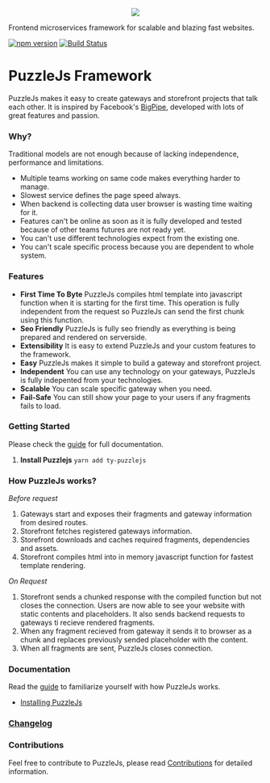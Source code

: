 <p align="center">
    <img src="https://image.ibb.co/jM29on/puzzlelogo.png"/>
    <p style="text-aling: center;">Frontend microservices framework for scalable and blazing fast websites.</p>
</p>

[![npm version](https://badge.fury.io/js/ty-puzzlejs.svg)](https://www.npmjs.com/package/ty-puzzlejs) [![Build Status](https://travis-ci.com/Acanguven/Puzzle-Reworked.svg?token=P2s8WVyVNPJgtfCf4E5i&branch=master)](https://travis-ci.com/Acanguven/Puzzle-Reworked)
# PuzzleJs Framework

PuzzleJs makes it easy to create gateways and storefront projects that talk each other. It is inspired by Facebook's [BigPipe](https://www.facebook.com/notes/facebook-engineering/bigpipe-pipelining-web-pages-for-high-performance/389414033919/), developed with lots of great features and passion.

### Why?
Traditional models are not enough because of lacking independence, performance and limitations.
* Multiple teams working on same code makes everything harder to manage.
* Slowest service defines the page speed always.
* When backend is collecting data user browser is wasting time waiting for it.
* Features can't be online as soon as it is fully developed and tested because of other teams futures are not ready yet.
* You can't use different technologies expect from the existing one.
* You can't scale specific process because you are dependent to whole system.

### Features
* **First Time To Byte** PuzzleJs compiles html template into javascript function when it is starting for the first time. This operation is fully independent from the request so PuzzleJs can send the first chunk using this function.
* **Seo Friendly** PuzzleJs is fully seo friendly as everything is being prepared and rendered on serverside.
* **Extensibility** It is easy to extend PuzzleJs and your custom features to the framework.
* **Easy** PuzzleJs makes it simple to build a gateway and storefront project.
* **Independent** You can use any technology on your gateways, PuzzleJs is fully indepented from your technologies.
* **Scalable** You can scale specific gateway when you need.
* **Fail-Safe** You can still show your page to your users if any fragments fails to load.

### Getting Started
Please check the [guide](./docs/guide.md) for full documentation.

1. **Install Puzzlejs**
`yarn add ty-puzzlejs`


### How PuzzleJs works?

*Before request*
1. Gateways start and exposes their fragments and gateway information from desired routes.
2. Storefront fetches registered gateways information.
3. Storefront downloads and caches required fragments, dependencies and assets.
4. Storefront compiles html into in memory javascript function for fastest template rendering.

*On Request*
1. Storefront sends a chunked response with the compiled function but not closes the connection. Users are now able to see your website with static contents and placeholders. It also sends backend requests to gateways ti recieve rendered fragments.
2. When any fragment recieved from gateway it sends it to browser as a chunk and replaces previously sended placeholder with the content.
3. When all fragments are sent, PuzzleJs closes connection.

### Documentation
Read the [guide](./docs/guide.md) to familiarize yourself with how PuzzleJs works.

* [Installing PuzzleJs](./docs/guide.md#installing-puzzlejs)

### [Changelog](./CHANGELOG.md)

### Contributions
Feel free to contribute to PuzzleJs, please read [Contributions](./docs/contributions.md) for detailed information.
